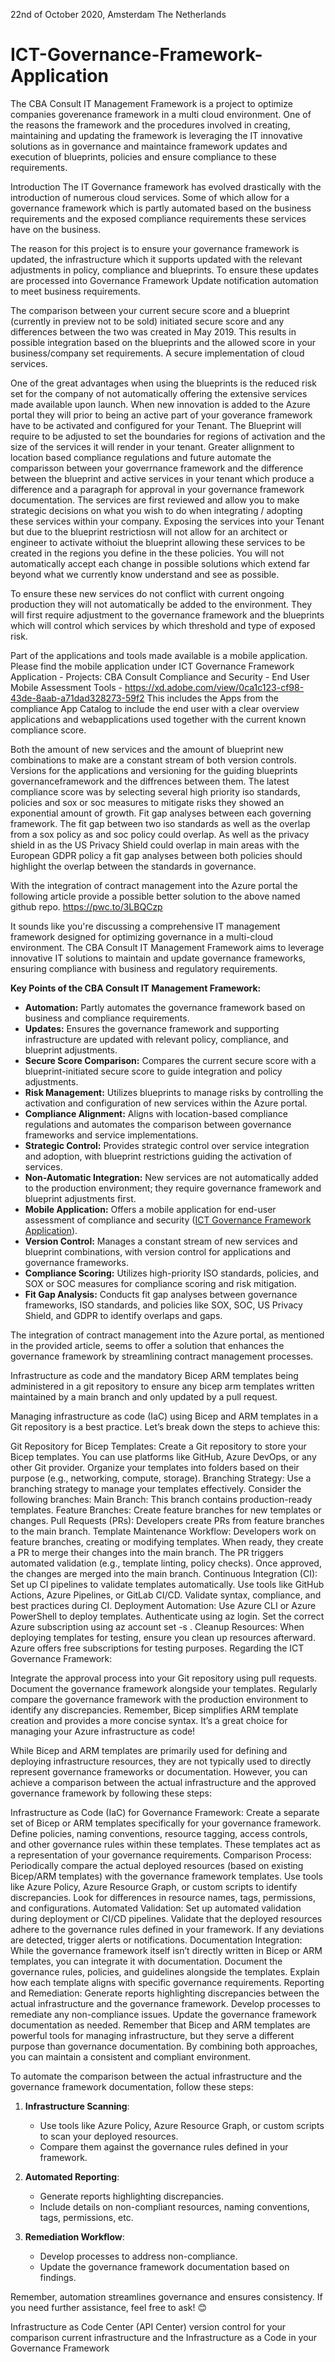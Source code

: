 22nd of October 2020, Amsterdam The Netherlands

# ICT-Governance-Framework-Application
The CBA Consult IT Management Framework is a project to optimize companies goverenance framework in a multi cloud environment. One of the reasons the framework and the procedures involved in creating, maintaining and updating the framework is leveraging the IT innovative solutions as in governance and maintaince framework updates and execution of blueprints, policies and ensure compliance to these requirements.

Introduction
The IT Governance framework has evolved drastically with the introduction of numerous cloud services. Some of which allow for a governance framework which is partly automated based on the business requirements and the exposed compliance requirements these services have on the business.

The reason for this project is to ensure your governance framework is updated, the infrastructure which it supports updated with the relevant adjustments in policy, compliance and blueprints. To ensure these updates are processed into Governance Framework Update notification automation to meet business requirements.

The comparison between your current secure score and a blueprint (currently in preview not to be sold) initiated secure score and any differences between the two was created in May 2019. This results in possible integration based on the blueprints and the allowed score in your business/company set requirements. A secure implementation of cloud services.

One of the great advantages when using the blueprints is the reduced risk set for the company of not automatically offering the extensive services made available upon launch. When new innovation is added to the Azure portal they will prior to being an active part of your goverance framework have to be activated and configured for your Tenant. The Blueprint will require to be adjusted to set the boundaries for regions of activation and the size of the services it will render in your tenant. Greater allignment to location based compliance regulations and future automate the comparisson between your goverrnance framework and the difference between the blueprint and active services in your tenant which produce a difference and a paragraph for approval in your governance framework documentation. The services are first reviewed and allow you to make strategic decisions on what you wish to do when integrating / adopting these services within your company. Exposing the services into your Tenant but due to the blueprint restrictiosn will not allow for an architect or engineer to activate withoiut the blueprint allowing these services to be created in the regions you define in the these policies. You will not automatically accept each change in possible solutions which extend far beyond what we currently know understand and see as possible.

To ensure these new services do not conflict with current ongoing production they will not automatically be added to the environment. They will first require adjustment to the governance framework and the blueprints which will control which services by which threshold and type of exposed risk.

Part of the applications and tools made available is a mobile application. Please find the mobile application under ICT Governance Framework Application - Projects: CBA Consult Compliance and Security - End User Mobile Assessment Tools - https://xd.adobe.com/view/0ca1c123-cf98-43de-8aab-a71dad328273-59f2 
This includes the Apps from the compliance App Catalog to include the end user with a clear overview applications and webapplications used together with the current known compliance score.

Both the amount of new services and the amount of blueprint new combinations to make are a constant stream of both version controls. Versions for the applications and versioning for the guiding blueprints governanceframework and the diffrences between them. The latest compliance score was by selecting several high priority iso standards, policies and sox or soc measures to mitigate risks they showed an exponential amount of growth. Fit gap analyses between each governing framework. The fit gap between two iso standards as well as the overlap from a sox policy as and soc policy could overlap. As well as the privacy shield in as the US Privacy Shield could overlap in main areas with the European GDPR policy a fit gap analyses between both policies should highlight the overlap between the standards in governance.

With the integration of contract management into the Azure portal the following article provide a possible better solution to the above named github repo. https://pwc.to/3LBQCzp

It sounds like you're discussing a comprehensive IT management framework designed for optimizing governance in a multi-cloud environment. The CBA Consult IT Management Framework aims to leverage innovative IT solutions to maintain and update governance frameworks, ensuring compliance with business and regulatory requirements.

**Key Points of the CBA Consult IT Management Framework:**
- **Automation:** Partly automates the governance framework based on business and compliance requirements.
- **Updates:** Ensures the governance framework and supporting infrastructure are updated with relevant policy, compliance, and blueprint adjustments.
- **Secure Score Comparison:** Compares the current secure score with a blueprint-initiated secure score to guide integration and policy adjustments.
- **Risk Management:** Utilizes blueprints to manage risks by controlling the activation and configuration of new services within the Azure portal.
- **Compliance Alignment:** Aligns with location-based compliance regulations and automates the comparison between governance frameworks and service implementations.
- **Strategic Control:** Provides strategic control over service integration and adoption, with blueprint restrictions guiding the activation of services.
- **Non-Automatic Integration:** New services are not automatically added to the production environment; they require governance framework and blueprint adjustments first.
- **Mobile Application:** Offers a mobile application for end-user assessment of compliance and security ([ICT Governance Framework Application](https://xd.adobe.com/view/0ca1c123-cf98-43de-8aab-a71dad328273-59f2)).
- **Version Control:** Manages a constant stream of new services and blueprint combinations, with version control for applications and governance frameworks.
- **Compliance Scoring:** Utilizes high-priority ISO standards, policies, and SOX or SOC measures for compliance scoring and risk mitigation.
- **Fit Gap Analysis:** Conducts fit gap analyses between governance frameworks, ISO standards, and policies like SOX, SOC, US Privacy Shield, and GDPR to identify overlaps and gaps.

The integration of contract management into the Azure portal, as mentioned in the provided article, seems to offer a solution that enhances the governance framework by streamlining contract management processes.

Infrastructure as code and the mandatory Bicep ARM templates being administered in a git repository to ensure any bicep arm templates written maintained by a main branch and only updated by a pull request.

Managing infrastructure as code (IaC) using Bicep and ARM templates in a Git repository is a best practice. Let’s break down the steps to achieve this:

Git Repository for Bicep Templates:
Create a Git repository to store your Bicep templates. You can use platforms like GitHub, Azure DevOps, or any other Git provider.
Organize your templates into folders based on their purpose (e.g., networking, compute, storage).
Branching Strategy:
Use a branching strategy to manage your templates effectively.
Consider the following branches:
Main Branch: This branch contains production-ready templates.
Feature Branches: Create feature branches for new templates or changes.
Pull Requests (PRs): Developers create PRs from feature branches to the main branch.
Template Maintenance Workflow:
Developers work on feature branches, creating or modifying templates.
When ready, they create a PR to merge their changes into the main branch.
The PR triggers automated validation (e.g., template linting, policy checks).
Once approved, the changes are merged into the main branch.
Continuous Integration (CI):
Set up CI pipelines to validate templates automatically.
Use tools like GitHub Actions, Azure Pipelines, or GitLab CI/CD.
Validate syntax, compliance, and best practices during CI.
Deployment Automation:
Use Azure CLI or Azure PowerShell to deploy templates.
Authenticate using az login.
Set the correct Azure subscription using az account set -s <subscriptionId>.
Cleanup Resources:
When deploying templates for testing, ensure you clean up resources afterward.
Azure offers free subscriptions for testing purposes.
Regarding the ICT Governance Framework:

Integrate the approval process into your Git repository using pull requests.
Document the governance framework alongside your templates.
Regularly compare the governance framework with the production environment to identify any discrepancies.
Remember, Bicep simplifies ARM template creation and provides a more concise syntax. It’s a great choice for managing your Azure infrastructure as code!

While Bicep and ARM templates are primarily used for defining and deploying infrastructure resources, they are not typically used to directly represent governance frameworks or documentation. However, you can achieve a comparison between the actual infrastructure and the approved governance framework by following these steps:

Infrastructure as Code (IaC) for Governance Framework:
Create a separate set of Bicep or ARM templates specifically for your governance framework.
Define policies, naming conventions, resource tagging, access controls, and other governance rules within these templates.
These templates act as a representation of your governance requirements.
Comparison Process:
Periodically compare the actual deployed resources (based on existing Bicep/ARM templates) with the governance framework templates.
Use tools like Azure Policy, Azure Resource Graph, or custom scripts to identify discrepancies.
Look for differences in resource names, tags, permissions, and configurations.
Automated Validation:
Set up automated validation during deployment or CI/CD pipelines.
Validate that the deployed resources adhere to the governance rules defined in your framework.
If any deviations are detected, trigger alerts or notifications.
Documentation Integration:
While the governance framework itself isn’t directly written in Bicep or ARM templates, you can integrate it with documentation.
Document the governance rules, policies, and guidelines alongside the templates.
Explain how each template aligns with specific governance requirements.
Reporting and Remediation:
Generate reports highlighting discrepancies between the actual infrastructure and the governance framework.
Develop processes to remediate any non-compliance issues.
Update the governance framework documentation as needed.
Remember that Bicep and ARM templates are powerful tools for managing infrastructure, but they serve a different purpose than governance documentation. By combining both approaches, you can maintain a consistent and compliant environment.

To automate the comparison between the actual infrastructure and the governance framework documentation, follow these steps:

1. **Infrastructure Scanning**:
   - Use tools like Azure Policy, Azure Resource Graph, or custom scripts to scan your deployed resources.
   - Compare them against the governance rules defined in your framework.

2. **Automated Reporting**:
   - Generate reports highlighting discrepancies.
   - Include details on non-compliant resources, naming conventions, tags, permissions, etc.

3. **Remediation Workflow**:
   - Develop processes to address non-compliance.
   - Update the governance framework documentation based on findings.

Remember, automation streamlines governance and ensures consistency. If you need further assistance, feel free to ask! 😊

Infrastructure as Code Center (API Center) version control for your comparison current infrastructure and the Infrastructure as a Code in your Governance Framework

